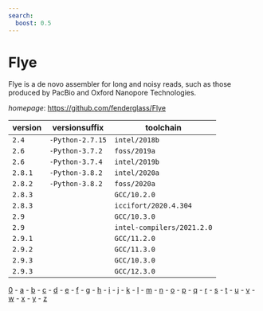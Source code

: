 ```yaml
---
search:
  boost: 0.5
---
```

# Flye

Flye is a de novo assembler for long and noisy reads, such as those produced by PacBio  and Oxford Nanopore Technologies.

*homepage*: <https://github.com/fenderglass/Flye>

version | versionsuffix | toolchain
--------|---------------|----------
``2.4`` | ``-Python-2.7.15`` | ``intel/2018b``
``2.6`` | ``-Python-3.7.2`` | ``foss/2019a``
``2.6`` | ``-Python-3.7.4`` | ``intel/2019b``
``2.8.1`` | ``-Python-3.8.2`` | ``intel/2020a``
``2.8.2`` | ``-Python-3.8.2`` | ``foss/2020a``
``2.8.3`` |  | ``GCC/10.2.0``
``2.8.3`` |  | ``iccifort/2020.4.304``
``2.9`` |  | ``GCC/10.3.0``
``2.9`` |  | ``intel-compilers/2021.2.0``
``2.9.1`` |  | ``GCC/11.2.0``
``2.9.2`` |  | ``GCC/11.3.0``
``2.9.3`` |  | ``GCC/10.3.0``
``2.9.3`` |  | ``GCC/12.3.0``

[0](../0/index.md) - [a](../a/index.md) - [b](../b/index.md) - [c](../c/index.md) - [d](../d/index.md) - [e](../e/index.md) - [f](../f/index.md) - [g](../g/index.md) - [h](../h/index.md) - [i](../i/index.md) - [j](../j/index.md) - [k](../k/index.md) - [l](../l/index.md) - [m](../m/index.md) - [n](../n/index.md) - [o](../o/index.md) - [p](../p/index.md) - [q](../q/index.md) - [r](../r/index.md) - [s](../s/index.md) - [t](../t/index.md) - [u](../u/index.md) - [v](../v/index.md) - [w](../w/index.md) - [x](../x/index.md) - [y](../y/index.md) - [z](../z/index.md)

